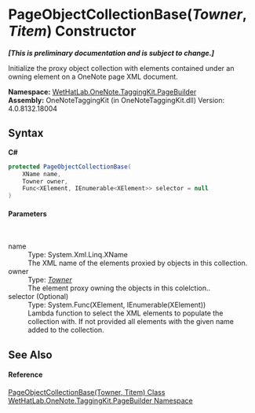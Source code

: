 # PageObjectCollectionBase(*Towner*, *Titem*) Constructor 
 _**\[This is preliminary documentation and is subject to change.\]**_

Initialize the proxy object collection with elements contained under an owning element on a OneNote page XML document.

**Namespace:**&nbsp;<a href="56352230-71f2-f4b7-63a8-983965663af5">WetHatLab.OneNote.TaggingKit.PageBuilder</a><br />**Assembly:**&nbsp;OneNoteTaggingKit (in OneNoteTaggingKit.dll) Version: 4.0.8132.18004

## Syntax

**C#**<br />
``` C#
protected PageObjectCollectionBase(
	XName name,
	Towner owner,
	Func<XElement, IEnumerable<XElement>> selector = null
)
```


#### Parameters
&nbsp;<dl><dt>name</dt><dd>Type: System.Xml.Linq.XName<br />The XML name of the elements proxied by objects in this collection.</dd><dt>owner</dt><dd>Type: <a href="c5ad82e0-0fdd-bbe5-7422-61f37e0f78d2">*Towner*</a><br />The element proxy owning the objects in this colelction..</dd><dt>selector (Optional)</dt><dd>Type: System.Func(XElement, IEnumerable(XElement))<br />Lambda function to select the XML elements to populate the collection with. If not provided all elements with the given name added to the collection.</dd></dl>

## See Also


#### Reference
<a href="c5ad82e0-0fdd-bbe5-7422-61f37e0f78d2">PageObjectCollectionBase(Towner, Titem) Class</a><br /><a href="56352230-71f2-f4b7-63a8-983965663af5">WetHatLab.OneNote.TaggingKit.PageBuilder Namespace</a><br />